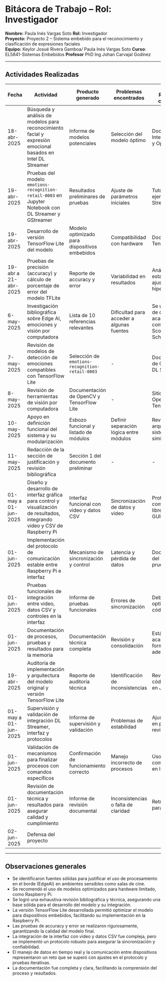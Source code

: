 # Bitácora de Trabajo – Rol: Investigador

**Nombre:** Paula Inés Vargas Soto 
**Rol:** Investigador  
**Proyecto:** Proyecto 2  – Sistema embebido para el reconocimiento y clasificación de expresiones faciales  
**Equipo:** Keylor Josué Rivera Gamboa/ Paula Inés Vargas Soto
**Curso**: EL5841-Sistemas Embebidos
**Profesor** PhD Ing Johan Carvajal Godínez

---

## Actividades Realizadas

| Fecha           | Actividad                                                             | Producto generado                             | Problemas encontrados            | Solución / Referencias consultadas        |
|-----------------|-----------------------------------------------------------------------|----------------------------------------------|----------------------------------|--------------------------------------------|
| 18-abr-2025     | Búsqueda y análisis de modelos para reconocimiento facial y expresión emocional basados en Intel DL Streamer | Informe de modelos potenciales                | Selección del modelo óptimo       | Documentación Intel DL Streamer y OpenVINO |
| 19-abr-2025     | Pruebas del modelo `emotions-recognition-retail-0003` en Jupyter Notebook con DL Streamer y GStreamer | Resultados preliminares de pruebas            | Ajuste de parámetros iniciales    | Tutoriales y ejemplos de DL Streamer       |
| 19-abr-2025     | Desarrollo de versión TensorFlow Lite del modelo                      | Modelo optimizado para dispositivos embebidos | Compatibilidad con hardware       | Documentación TensorFlow Lite               |
| 19-abr a 21-abr-2025 | Pruebas de precisión (accuracy) y cálculo de porcentaje de error del modelo TFLite | Reporte de accuracy y error                    | Variabilidad en resultados        | Análisis estadístico y ajuste de hiperparámetros |
| 6-may-2025      | Investigación bibliográfica sobre Edge AI, emociones y visión por computadora | Lista de 10 referencias relevantes            | Dificultad para acceder a algunas fuentes | Se usaron bases de datos académicas como IEEE, Scopus y Google Scholar |
| 7-may-2025      | Revisión de modelos de detección de emociones compatibles con TensorFlow Lite | Selección de `emotions-recognition-retail-0003` | -                                | Documentación de OpenVINO y DL Streamer            |
| 8-may-2025      | Revisión de herramientas de visión por computadora                    | Documentación de OpenCV y TensorFlow Lite     | -                                | Sitios oficiales de OpenCV y TensorFlow               |
| 10-may-2025     | Apoyo en definición funcional del sistema y su modularización        | Esbozo funcional y listado de módulos         | Definir separación lógica entre módulos | Revisión de arquitectura de sistemas similares        |
| 11-may-2025     | Redacción de la sección de justificación y revisión bibliográfica     | Sección 1 del documento preliminar             | -                                | -                                                   |
| 01-may a 01-jun-2025 | Diseño y desarrollo de interfaz gráfica para control y visualización de resultados, integrando video y CSV de Raspberry Pi | Interfaz funcional con video y datos CSV      | Sincronización de datos y video  | Protocolos de comunicación y librerías Python GUI     |
| 01-jun-2025     | Implementación del protocolo de comunicación estable entre Raspberry Pi e interfaz | Mecanismo de sincronización y control         | Latencia y pérdida de datos       | Documentación del protocolo y pruebas iterativas       |
| 01-jun-2025     | Pruebas funcionales de integración entre video, datos CSV y controles en la interfaz | Informe de pruebas funcionales                  | Errores de sincronización         | Debugging y optimización del código                     |
| 01-jun-2025     | Documentación de procesos, pruebas y resultados para la memoria       | Documentación técnica completa                  | Revisión y consolidación          | Estándares académicos y formateo adecuado                |
| 19-abr-2025     | Auditoría de implementación y arquitectura del modelo original y versión TensorFlow Lite | Reporte de auditoría técnica                    | Identificación de inconsistencias | Revisión de código y pruebas en Jupyter                 |
| 01-may a 01-jun-2025 | Supervisión y validación de integración DL Streamer, interfaz y protocolos | Informe de supervisión y validación            | Problemas de estabilidad          | Ajustes basados en pruebas y revisiones                   |
| 01-jun-2025     | Validación de mecanismos para finalizar procesos con comandos específicos | Confirmación de funcionamiento correcto        | Manejo incorrecto de procesos     | Uso de comandos kill PID en lugar de pkill               |
| 01-jun-2025     | Revisión de documentación técnica y resultados para asegurar calidad y cumplimiento | Informe de revisión documental                  | Inconsistencias o falta de claridad | Retroalimentación para mejoras                            |
| 02-jun-2025     | Defensa del proyecto 
---

## Observaciones generales

- Se identificaron fuentes sólidas para justificar el uso de procesamiento en el borde (EdgeAI) en ambientes sensibles como salas de cine.
- Se recomendó el uso de modelos optimizados para hardware limitado, como Raspberry Pi.
- Se logró una exhaustiva revisión bibliográfica y técnica, asegurando una base sólida para el desarrollo del modelo y su integración.
- La versión TensorFlow Lite desarrollada permitió optimizar el modelo para dispositivos embebidos, facilitando su implementación en la Raspberry Pi.
- Las pruebas de accuracy y error se realizaron rigurosamente, garantizando la calidad del modelo final.
- La integración de la interfaz con video y datos CSV fue compleja, pero se implementó un protocolo robusto para asegurar la sincronización y confiabilidad.
- El manejo de datos en tiempo real y la comunicación entre dispositivos representaron un reto que se superó con ajustes en el protocolo y pruebas iterativas.
- La documentación fue completa y clara, facilitando la comprensión del proceso y resultados.
